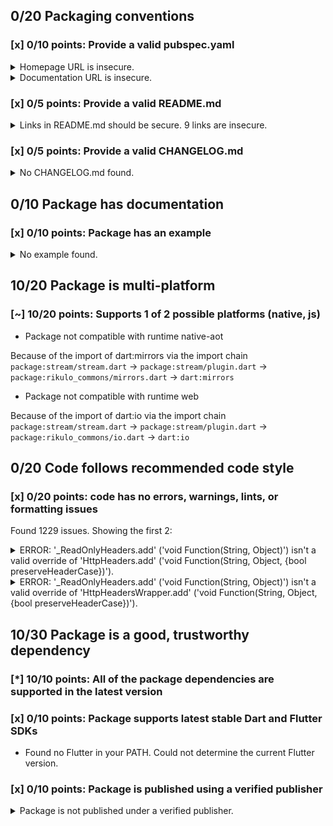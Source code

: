 ## 0/20 Packaging conventions

### [x] 0/10 points: Provide a valid pubspec.yaml

<details>
<summary>
Homepage URL is insecure.
</summary>
Update the `homepage` field and use a secure (`https`) URL.
</details>
<details>
<summary>
Documentation URL is insecure.
</summary>
Update the `documentation` field and use a secure (`https`) URL.
</details>

### [x] 0/5 points: Provide a valid README.md

<details>
<summary>
Links in README.md should be secure. 9 links are insecure.
</summary>
`README.md:2:4`

```
  ╷
2 │ <p><a href="http://rikulo.org/projects/stream">Stream</a> is a Dart web server supporting request routing, filtering, template engine, WebSocket, MVC design pattern and file-based static resources.</p>
  │    ^^^^^^^^^^^^^^^^^^^^^^^^^^^^^^^^^^^^^^^^^^^^
  ╵
```

Use `https` URLs instead.
</details>

### [x] 0/5 points: Provide a valid CHANGELOG.md

<details>
<summary>
No CHANGELOG.md found.
</summary>
Changelog entries help developers follow the progress of your package. See the [example](https://raw.githubusercontent.com/dart-lang/stagehand/master/templates/package-simple/CHANGELOG.md) generated by `stagehand`.
</details>

## 0/10 Package has documentation

### [x] 0/10 points: Package has an example

<details>
<summary>
No example found.
</summary>
See [package layout](https://dart.dev/tools/pub/package-layout#examples) guidelines on how to add an example.
</details>

## 10/20 Package is multi-platform

### [~] 10/20 points: Supports 1 of 2 possible platforms (native, js)

* Package not compatible with runtime native-aot

Because of the import of dart:mirrors via the import chain `package:stream/stream.dart` → `package:stream/plugin.dart` → `package:rikulo_commons/mirrors.dart` → `dart:mirrors`
* Package not compatible with runtime web

Because of the import of dart:io via the import chain `package:stream/stream.dart` → `package:stream/plugin.dart` → `package:rikulo_commons/io.dart` → `dart:io`

## 0/20 Code follows recommended code style

### [x] 0/20 points: code has no errors, warnings, lints, or formatting issues

Found 1229 issues. Showing the first 2:

<details>
<summary>
ERROR: '_ReadOnlyHeaders.add' ('void Function(String, Object)') isn't a valid override of 'HttpHeaders.add' ('void Function(String, Object, {bool preserveHeaderCase})').
</summary>
`lib/src/connect_impl.dart:281:8`

```
    ╷
281 │   void add(String name, Object value) {
    │        ^^^
    ╵
```

To reproduce run `dart analyze lib/src/connect_impl.dart`
</details>
<details>
<summary>
ERROR: '_ReadOnlyHeaders.add' ('void Function(String, Object)') isn't a valid override of 'HttpHeadersWrapper.add' ('void Function(String, Object, {bool preserveHeaderCase})').
</summary>
`lib/src/connect_impl.dart:281:8`

```
    ╷
281 │   void add(String name, Object value) {
    │        ^^^
    ╵
```

To reproduce run `dart analyze lib/src/connect_impl.dart`
</details>

## 10/30 Package is a good, trustworthy dependency

### [*] 10/10 points: All of the package dependencies are supported in the latest version


### [x] 0/10 points: Package supports latest stable Dart and Flutter SDKs

* Found no Flutter in your PATH. Could not determine the current Flutter version.

### [x] 0/10 points: Package is published using a verified publisher

<details>
<summary>
Package is not published under a verified publisher.
</summary>
See https://dart.dev/tools/pub/verified-publishers for more information.
</details>